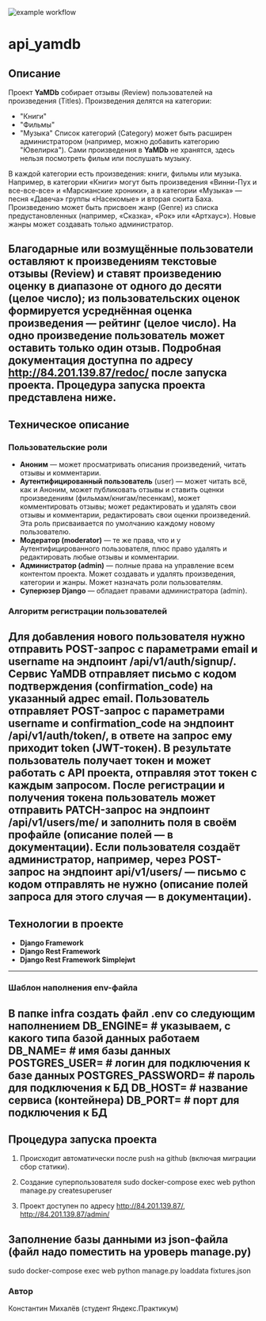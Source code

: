 ![example workflow](https://github.com/Koss-Koss/yamdb_final/actions/workflows/yamdb_workflow.yml/badge.svg)

# api_yamdb
## Описание

Проект **YaMDb** собирает отзывы (Review) пользователей на произведения (Titles).
Произведения делятся на категории: 
* "Книги"
* "Фильмы"
* "Музыка"
Список категорий (Category) может быть расширен администратором (например, можно добавить категорию "Ювелирка").
Сами произведения в **YaMDb** не хранятся, здесь нельзя посмотреть фильм или послушать музыку.

В каждой категории есть произведения: книги, фильмы или музыка. Например, в категории «Книги» могут быть произведения «Винни-Пух и все-все-все» и «Марсианские хроники», а в категории «Музыка» — песня «Давеча» группы «Насекомые» и вторая сюита Баха.
Произведению может быть присвоен жанр (Genre) из списка предустановленных (например, «Сказка», «Рок» или «Артхаус»). Новые жанры может создавать только администратор.

Благодарные или возмущённые пользователи оставляют к произведениям текстовые отзывы (Review) и ставят произведению оценку в диапазоне от одного до десяти (целое число); из пользовательских оценок формируется усреднённая оценка произведения — рейтинг (целое число).
На одно произведение пользователь может оставить только один отзыв.
Подробная документация доступна по адресу http://84.201.139.87/redoc/ после запуска проекта. Процедура запуска проекта представлена ниже.
----------
## Техническое описание

### Пользовательские роли
* **Аноним** — может просматривать описания произведений, читать отзывы и комментарии.
* **Аутентифицированный пользователь** (user) — может читать всё, как и Аноним, может публиковать отзывы и ставить оценки произведениям (фильмам/книгам/песенкам), может комментировать отзывы; может редактировать и удалять свои отзывы и комментарии, редактировать свои оценки произведений. Эта роль присваивается по умолчанию каждому новому пользователю.
* **Модератор (moderator)** — те же права, что и у Аутентифицированного пользователя, плюс право удалять и редактировать любые отзывы и комментарии.
* **Администратор (admin)** — полные права на управление всем контентом проекта. Может создавать и удалять произведения, категории и жанры. Может назначать роли пользователям.
* **Суперюзер Django** — обладает правами администратора (admin).

### Алгоритм регистрации пользователей
Для добавления нового пользователя нужно отправить POST-запрос с параметрами email и username на эндпоинт /api/v1/auth/signup/.
Сервис YaMDB отправляет письмо с кодом подтверждения (confirmation_code) на указанный адрес email.
Пользователь отправляет POST-запрос с параметрами username и confirmation_code на эндпоинт /api/v1/auth/token/, в ответе на запрос ему приходит token (JWT-токен).
В результате пользователь получает токен и может работать с API проекта, отправляя этот токен с каждым запросом.
После регистрации и получения токена пользователь может отправить PATCH-запрос на эндпоинт /api/v1/users/me/ и заполнить поля в своём профайле (описание полей — в документации).
Если пользователя создаёт администратор, например, через POST-запрос на эндпоинт api/v1/users/ — письмо с кодом отправлять не нужно (описание полей запроса для этого случая — в документации).
----------
## Технологии в проекте
* **Django Framework**
* **Django Rest Framework**
* **Django Rest Framework Simplejwt**
----------

### Шаблон наполнения env-файла
В папке infra создать файл .env со следующим наполнением
DB_ENGINE= # указываем, с какого типа базой данных работаем
DB_NAME= # имя базы данных
POSTGRES_USER= # логин для подключения к базе данных
POSTGRES_PASSWORD= # пароль для подключения к БД
DB_HOST= # название сервиса (контейнера)
DB_PORT= # порт для подключения к БД
----------

## Процедура запуска проекта
1. Происходит автоматически после push на github
(включая миграции сбор статики).

2. Создание суперпользователя
sudo docker-compose exec web python manage.py createsuperuser

3. Проект доступен по адресу http://84.201.139.87/, http://84.201.139.87/admin/

## Заполнение базы данными из json-файла (файл надо поместить на уроверь manage.py)
sudo docker-compose exec web python manage.py loaddata fixtures.json

### Автор
Константин Михалёв (студент Яндекс.Практикум)